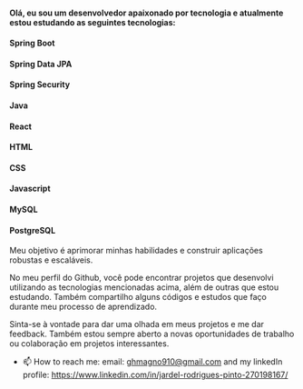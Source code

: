 #### Olá, eu sou um desenvolvedor apaixonado por tecnologia e atualmente estou estudando as seguintes tecnologias:

#### Spring Boot
#### Spring Data JPA
#### Spring Security
#### Java
#### React
#### HTML
#### CSS
#### Javascript
#### MySQL
#### PostgreSQL
Meu objetivo é aprimorar minhas habilidades e construir aplicações robustas e escaláveis.

No meu perfil do Github, você pode encontrar projetos que desenvolvi utilizando as tecnologias mencionadas acima, além de outras que estou estudando. Também compartilho alguns códigos e estudos que faço durante meu processo de aprendizado.

Sinta-se à vontade para dar uma olhada em meus projetos e me dar feedback. Também estou sempre aberto a novas oportunidades de trabalho ou colaboração em projetos interessantes. 
- 📫 How to reach me: email: ghmagno910@gmail.com and my linkedIn profile: https://www.linkedin.com/in/jardel-rodrigues-pinto-270198167/
